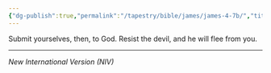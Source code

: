```yaml
---
{"dg-publish":true,"permalink":"/tapestry/bible/james/james-4-7b/","title":"James 4:7b","hide":true,"tags":["bible-verse","bible-verse"],"dgHomeLink":true,"dgShowLocalGraph":true,"dgEnableSearch":true}
---
```



Submit yourselves, then, to God. Resist the devil, and he will flee from you.

---
*New International Version (NIV)*